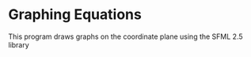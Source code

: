 # Graphing Equations

This program draws graphs on the coordinate plane using the SFML 2.5 library



